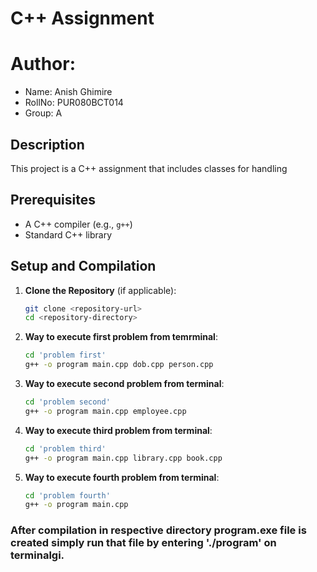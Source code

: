 # C++ Assignment
   # Author:
* Name: Anish Ghimire
* RollNo: PUR080BCT014
* Group: A
## Description

This project is a C++ assignment that includes classes for handling

## Prerequisites

- A C++ compiler (e.g., `g++`)
- Standard C++ library

## Setup and Compilation 

1. **Clone the Repository** (if applicable):

   ```bash
   git clone <repository-url>
   cd <repository-directory>

2. **Way to execute first problem from temrminal**:
   ```bash
   cd 'problem first'
   g++ -o program main.cpp dob.cpp person.cpp
2. **Way to execute second problem from terminal**:
   ```bash
   cd 'problem second'
   g++ -o program main.cpp employee.cpp
3. **Way to execute third problem from terminal**:
   ```bash
   cd 'problem third'
   g++ -o program main.cpp library.cpp book.cpp 
4. **Way to execute fourth problem from terminal**:
   ```bash
   cd 'problem fourth'
   g++ -o program main.cpp 


### After compilation in respective directory program.exe file is created simply run that file by entering './program' on terminalgi.